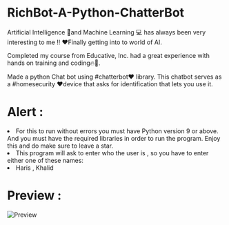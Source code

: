 # RichBot-A-Python-ChatterBot
Artificial Intelligence 🤖and Machine Learning 💻 has always been very interesting to me !! ❤️Finally getting into to world of AI.

Completed my course from Educative, Inc. had a great experience with hands on training and coding🔥🤙.

Made a python Chat bot using #chatterbot❤️ library. This chatbot serves as a #homesecurity ❤️device that asks for identification that lets you use it.

<h1> Alert : </h1>
 
<li>For this to run without errors you must have Python version 9 or above. And you must have the required libraries in order to run the program.
Enjoy this and do make sure to leave a star.</li>
<li>This program will ask to enter who the user is , so you have to enter either one of these names:</li>
<li>Haris , Khalid
  
<h1> Preview : </h1>


![Preview](https://user-images.githubusercontent.com/89534087/160153685-80b4ffa7-02a7-4396-a326-87e7104ad7f0.JPG)
